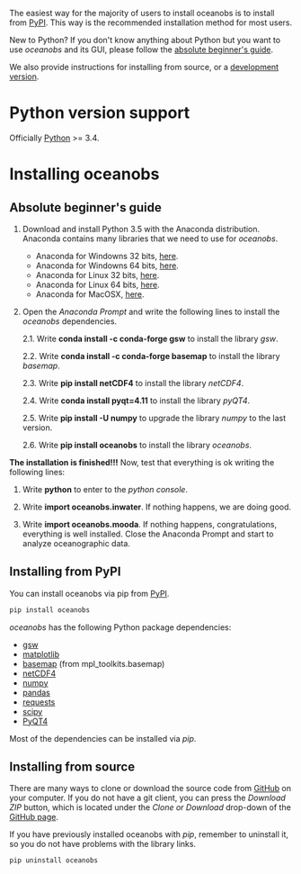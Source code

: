 The easiest way for the majority of users to install oceanobs is to install from [PyPI](https://pypi.python.org/pypi/oceanobs). This way is the recommended installation method for most users.

New to Python? If you don't know anything about Python but you want to use *oceanobs* and its GUI, please follow the [absolute beginner's guide](#absolute-beginners-guide).

We also provide instructions for installing from source, or a [development version](https://github.com/rbardaji/oceanobs).

# Python version support

Officially [Python](https://www.python.org/downloads/) >= 3.4.

# Installing **oceanobs**

## Absolute beginner's guide

1. Download and install Python 3.5 with the Anaconda distribution. Anaconda contains many libraries that we need to use for *oceanobs*.
	
	* Anaconda for Windowns 32 bits, [here](https://repo.continuum.io/archive/Anaconda3-4.2.0-Windows-x86.exe).
	* Anaconda for Windowns 64 bits, [here](https://repo.continuum.io/archive/Anaconda3-4.2.0-Windows-x86_64.exe).
	* Anaconda for Linux 32 bits, [here](https://repo.continuum.io/archive/Anaconda3-4.2.0-Linux-x86.sh).
	* Anaconda for Linux 64 bits, [here](https://repo.continuum.io/archive/Anaconda3-4.2.0-Linux-x86_64.sh).
	* Anaconda for MacOSX, [here](https://repo.continuum.io/archive/Anaconda3-4.2.0-MacOSX-x86_64.pkg).
 
2. Open the *Anaconda Prompt* and write the following lines to install the *oceanobs* dependencies.
	
	2.1. Write **conda install -c conda-forge gsw** to install the library *gsw*.
	
	2.2. Write **conda install -c conda-forge basemap** to install the library *basemap*.
	
	2.3. Write **pip install netCDF4** to install the library *netCDF4*.
	
	2.4. Write **conda install pyqt=4.11** to install the library *pyQT4*.
	
	2.5. Write **pip install -U numpy** to upgrade the library *numpy* to the last version.
	
	2.6. Write **pip install oceanobs** to install the library *oceanobs*.

**The installation is finished!!!** Now, test that everything is ok writing the following lines:

1. Write **python** to enter to the *python console*.

2. Write **import oceanobs.inwater**. If nothing happens, we are doing good.

3. Write **import oceanobs.mooda**. If nothing happens, congratulations, everything is well installed. Close the Anaconda Prompt and start to analyze oceanographic data.

## Installing from PyPI

You can install oceanobs via pip from [PyPI](https://pypi.python.org/pypi/oceanobs).

```bat
pip install oceanobs
```

*oceanobs* has the following Python package dependencies:

* [gsw](https://pypi.python.org/pypi/gsw/)
* [matplotlib](http://matplotlib.org/)
* [basemap](https://matplotlib.org/basemap/) (from mpl_toolkits.basemap)
* [netCDF4](http://unidata.github.io/netcdf4-python/)
* [numpy](http://www.numpy.org/)
* [pandas](http://www.numpy.org/)
* [requests](http://docs.python-requests.org/en/master/)
* [scipy](https://www.scipy.org/)
* [PyQT4](https://wiki.python.org/moin/PyQt4/)

Most of the dependencies can be installed via *pip*.

## Installing from source

There are many ways to clone or download the source code from [GitHub](https://github.com/rbardaji/oceanobs) on your computer. If you do not have a git client, you can press the *Download ZIP* button, which is located under the *Clone or Download* drop-down of the [GitHub page](https://github.com/rbardaji/oceanobs).

If you have previously installed oceanobs with *pip*, remember to uninstall it, so you do not have problems with the library links.

```bat
pip uninstall oceanobs
```
